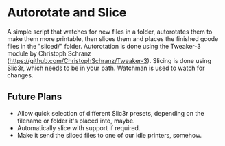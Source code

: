 # Autorotate and Slice
A simple script that watches for new files in a folder, autorotates them to make them more printable, then slices them and places the finished gcode files in the "sliced/" folder. Autorotation is done using the Tweaker-3 module by Christoph Schranz (https://github.com/ChristophSchranz/Tweaker-3). Slicing is done using Slic3r, which needs to be in your path. Watchman is used to watch for changes.

## Future Plans
- Allow quick selection of different Slic3r presets, depending on the filename or folder it's placed into, maybe.
- Automatically slice with support if required.
- Make it send the sliced files to one of our idle printers, somehow.
